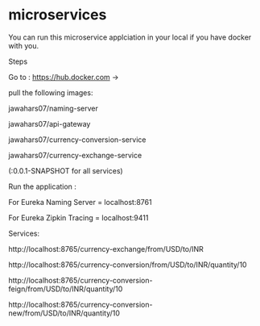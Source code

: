 # microservices

You can run this microservice applciation in your local if you have docker with you.



Steps 

Go to : https://hub.docker.com ->  

pull the following images:


  jawahars07/naming-server
  
  jawahars07/api-gateway
  
  jawahars07/currency-conversion-service
  
  jawahars07/currency-exchange-service

(:0.0.1-SNAPSHOT for all services)


Run the application :

For Eureka Naming Server = localhost:8761

For Eureka Zipkin Tracing = localhost:9411

Services:

http://localhost:8765/currency-exchange/from/USD/to/INR

http://localhost:8765/currency-conversion/from/USD/to/INR/quantity/10

http://localhost:8765/currency-conversion-feign/from/USD/to/INR/quantity/10

http://localhost:8765/currency-conversion-new/from/USD/to/INR/quantity/10
